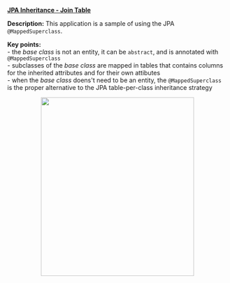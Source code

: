 **[JPA Inheritance - Join Table](https://github.com/AnghelLeonard/Hibernate-SpringBoot/tree/master/HibernateSpringBootMappedSuperclass)**

**Description:** This application is a sample of using the JPA `@MappedSuperclass`.

**Key points:**\
     - the *base class* is not an entity, it can be `abstract`, and is annotated with `@MappedSuperclass`\
     - subclasses of the *base class* are mapped in tables that contains columns for the inherited attributes and for their own attibutes\
     - when the *base class* doens't need to be an entity, the `@MappedSuperclass` is the proper alternative to the JPA table-per-class inheritance strategy

<a href="https://leanpub.com/java-persistence-performance-illustrated-guide"><p align="center"><img src="https://github.com/AnghelLeonard/Hibernate-SpringBoot/blob/master/Java%20Persistence%20Performance%20Illustrated%20Guide.jpg" height="410" width="350"/></p></a>
